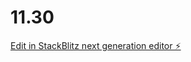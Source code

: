 # 11.30

[Edit in StackBlitz next generation editor ⚡️](https://stackblitz.com/~/github.com/KJH9221/11.30)